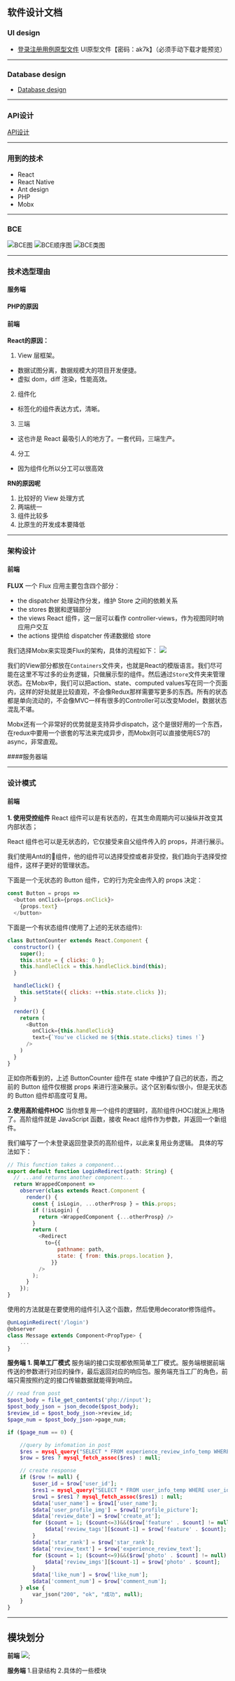 ## 软件设计文档
### UI design
- [登录注册用例原型文件](https://pan.baidu.com/s/1LtsWomA5lpZ50qMbJgSygg) UI原型文件【密码：ak7k】（必须手动下载才能预览）

---
### Database design
- [Database design](https://github.com/jupiter-sysu/jupiter-be/wiki/Database-Documentation)

---
### API设计
[API设计](https://apizza.net/console/project/d219e15359947f0ce7411b7b91fd5668/browse)

---
### 用到的技术
- React
- React Native
- Ant design
- PHP
- Mobx

---
### BCE
![BCE图](./assets/pics/BCE.png)
![BCE顺序图](./assets/pics/BCE_seq.png)
![BCE类图](./assets/pics/BCE_class.png)

---
### 技术选型理由

#### 服务端
**PHP的原因**


#### 前端
**React的原因：**
1. View 层框架。
- 数据试图分离，数据规模大的项目开发便捷。
- 虚拟 dom，diff 渲染，性能高效。

2. 组件化
- 标签化的组件表达方式，清晰。

3. 三端
- 这也许是 React 最吸引人的地方了。一套代码，三端生产。

4. 分工
- 因为组件化所以分工可以很高效

**RN的原因呢**
1. 比较好的 View 处理方式
2. 两端统一
3. 组件比较多
4. 比原生的开发成本要降低

---
### 架构设计
#### 前端
**FLUX**
一个 Flux 应用主要包含四个部分：
- the dispatcher
处理动作分发，维护 Store 之间的依赖关系
- the stores
数据和逻辑部分
- the views
React 组件，这一层可以看作 controller-views，作为视图同时响应用户交互
- the actions
提供给 dispatcher 传递数据给 store

我们选择Mobx来实现类Flux的架构，具体的流程如下：
![](assets/pics/flow.png)

我们的View部分都放在`Containers`文件夹，也就是React的模版语言。我们尽可能在这里不写过多的业务逻辑，只做展示型的组件。然后通过`Store`文件夹来管理状态。在Mobx中，我们可以把action、state、computed values写在同一个页面内，这样的好处就是比较直观，不会像Redux那样需要写更多的东西。所有的状态都是单向流动的，不会像MVC一样有很多的Controller可以改变Model，数据状态混乱不堪。

Mobx还有一个非常好的优势就是支持异步dispatch，这个是很好用的一个东西，在redux中要用一个嵌套的写法来完成异步，而Mobx则可以直接使用ES7的async，非常直观。

####服务器端

---
### 设计模式
#### 前端
**1. 使用受控组件**
React 组件可以是有状态的，在其生命周期内可以操纵并改变其内部状态；

React 组件也可以是无状态的，它仅接受来自父组件传入的 props，并进行展示。

我们使用Antd的组件，他的组件可以选择受控或者非受控，我们趋向于选择受控组件，这样子更好的管理状态。

下面是一个无状态的 Button 组件，它的行为完全由传入的 props 决定：
```javascript
const Button = props => 
  <button onClick={props.onClick}>
    {props.text}
  </button>
```
下面是一个有状态组件(使用了上述的无状态组件):
```javascript
class ButtonCounter extends React.Component {
  constructor() {
    super();
    this.state = { clicks: 0 };
    this.handleClick = this.handleClick.bind(this);
  }

  handleClick() {
    this.setState({ clicks: ++this.state.clicks });
  }

  render() {
    return (
      <Button
        onClick={this.handleClick}
        text={`You've clicked me ${this.state.clicks} times !`}
      />
    )
  }
}
```
正如你所看到的，上述 ButtonCounter 组件在 state 中维护了自己的状态，而之前的 Button 组件仅根据 props 来进行渲染展示。这个区别看似很小，但是无状态的 Button 组件却高度可复用。

**2.使用高阶组件HOC**
当你想复用一个组件的逻辑时，高阶组件(HOC)就派上用场了。高阶组件就是 JavaScript 函数，接收 React 组件作为参数，并返回一个新组件。

我们编写了一个未登录返回登录页的高阶组件，以此来复用业务逻辑。
具体的写法如下：
```javascript
// This function takes a component...
export default function LoginRedirect(path: String) {
  // ...and returns another component...
  return WrappedComponent =>
    observer(class extends React.Component {
      render() {
        const { isLogin, ...otherProsp } = this.props;
        if (!isLogin) {
          return <WrappedComponent {...otherProsp} />
        }
        return (
          <Redirect
            to={{
                pathname: path,
                state: { from: this.props.location },
              }}
          />
        );
      }
    });
}
```
使用的方法就是在要使用的组件引入这个函数，然后使用decorator修饰组件。
```javascript
@unLoginRedirect('/login')
@observer
class Message extends Component<PropType> {
    ...
}
```

**服务端**
**1. 简单工厂模式**
服务端的接口实现都依照简单工厂模式。服务端根据前端传送的参数进行对应的操作，最后返回对应的响应包。服务端充当工厂的角色，前端只需按照约定的接口传输数据就能得到响应。
```php
// read from post
$post_body = file_get_contents('php://input');
$post_body_json = json_decode($post_body);
$review_id = $post_body_json->review_id;
$page_num = $post_body_json->page_num;

if ($page_num == 0) {

    //query by infomation in post
    $res = mysql_query("SELECT * FROM experience_review_info_temp WHERE experience_review_id=" . $review_id);
    $row = $res ? mysql_fetch_assoc($res) : null;

    // create response
    if ($row != null) {
        $user_id = $row['user_id'];
        $res1 = mysql_query("SELECT * FROM user_info_temp WHERE user_id=" . $user_id);
        $row1 = $res1 ? mysql_fetch_assoc($res1) : null;
        $data['user_name'] = $row1['user_name'];
        $data['user_profile_img'] = $row1['profile_picture'];
        $data['review_date'] = $row['create_at'];
        for ($count = 1; ($count<=3)&&($row['feature' . $count] != null); $count++) {
            $data['review_tags'][$count-1] = $row['feature' . $count];
        }
        $data['star_rank'] = $row['star_rank'];
        $data['review_text'] = $row['experience_review_text'];
        for ($count = 1; ($count<=9)&&($row['photo' . $count] != null); $count++) {
            $data['review_imgs'][$count-1] = $row['photo' . $count];
        }
        $data['like_num'] = $row['like_num'];
        $data['comment_num'] = $row['comment_num'];
    } else {
        var_json("200", "ok", "成功", null);
    }
}
```

---
## 模块划分
**前端**
![](assets/pics/前端模块划分.png);

**服务端**
1.目录结构
2.具体的一些模块
